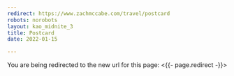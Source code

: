```yaml
---
redirect: https://www.zachmccabe.com/travel/postcard
robots: norobots
layout: kao_midnite_3
title: Postcard
date: 2022-01-15

---
```


You are being redirected to the new url for this page: <{{- page.redirect -}}>
